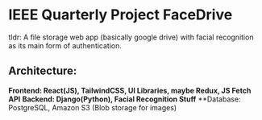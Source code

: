 # IEEE Quarterly Project FaceDrive

tldr: A file storage web app (basically google drive) with facial recognition as its main form of authentication. 

## Architecture:
**Frontend: React(JS), TailwindCSS, UI Libraries, maybe Redux, JS Fetch API**
**Backend: Django(Python), Facial Recognition Stuff**
**Database: PostgreSQL, Amazon S3 (Blob storage for images)

